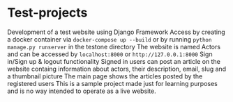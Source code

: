 # Test-projects
Development of a test website using Django Framework
      Access by creating a docker container via `docker-compose up --build` or by running `python manage.py runserver` in the testone directory
      The website is named Actors and can be accessed by `localhost:8000` or `http://127.0.0.1:8000` 
      Sign in/Sign up & logout functionality
      Signed in users can post an article on the website containg information about actors, their description, email, slug and a thumbnail picture
      The main page shows the articles posted by the registered users
      This is a sample project made just for learning purposes and is no way intended to operate as a live website.
